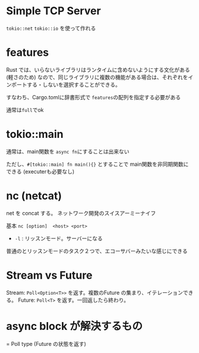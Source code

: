 # Simple TCP Server

`tokio::net`
`tokio::io`
を使って作れる


# features

Rust では、いらないライブラリはランタイムに含めないようにする文化がある(軽さのため)
なので、同じライブラリに複数の機能がある場合は、それぞれをインポートする・しないを選択することができる。

すなわち、Cargo.tomlに辞書形式で `features`の配列を指定する必要がある

通常は`full`でok

# tokio::main

通常は、main関数を `async fn`にすることは出来ない

ただし、`#[tokio::main] fn main(){}` とすることで
main関数を非同期関数にできる
(executerも必要なし)

# nc (netcat)
net を concat する。
ネットワーク開発のスイスアーミーナイフ

基本
`nc [option]  <host> <port>`

- `-l` : リッスンモード。サーバーになる

普通のとリッスンモードのタスク２つで、エコーサバーみたいな感じにできる


# Stream vs Future

Stream: `Poll<Option<T>>` を返す。複数のFuture の集まり、イテレーションできる。
Future: `Poll<T>` を返す。一回返したら終わり。

# async block が解決するもの

= Poll type (Future の状態を返す)